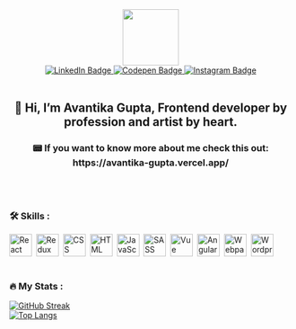 <div id="header" align="center">
  <img src="https://media.giphy.com/media/zhYSVCirREeIZtONCI/giphy.gif" width="100"/>
  <br />
  <div id="badges" align="center">
    <a href="https://linkedin.com/in/avantika96/">
      <img src="https://img.shields.io/badge/LinkedIn-blue?style=for-the-badge&logo=linkedin&logoColor=white" alt="LinkedIn Badge"/>
    </a>
    <a href="https://codepen.io/Avantika96/collections/">
      <img src="https://img.shields.io/badge/Codepen-black?style=for-the-badge&logo=codepen&logoColor=white" alt="Codepen Badge"/>
    </a>
    <a href="https://www.instagram.com/_the_creative_flow_/">
      <img src="https://img.shields.io/badge/instagram-red?style=for-the-badge&logo=instagram&logoColor=white" alt="Instagram Badge"/>
    </a>
  </div>
  <br />
  <h2>👋 Hi, I’m Avantika Gupta, Frontend developer by profession and artist by heart.</h2>
  <h3>📟 If you want to know more about me check this out: https://avantika-gupta.vercel.app/</h3>
  <br />
</div>
<br />

### :hammer_and_wrench: Skills :
<div>
  <img src="https://cdn.jsdelivr.net/gh/devicons/devicon/icons/react/react-original.svg" title="React" alt="React" width="40" height="40"/>&nbsp;
  <img src="https://cdn.jsdelivr.net/gh/devicons/devicon/icons/redux/redux-original.svg" title="Redux" alt="Redux " width="40" height="40"/>&nbsp;
  <img src="https://cdn.jsdelivr.net/gh/devicons/devicon/icons/css3/css3-plain-wordmark.svg"  title="CSS3" alt="CSS" width="40" height="40"/>&nbsp;
  <img src="https://cdn.jsdelivr.net/gh/devicons/devicon/icons/html5/html5-original.svg" title="HTML5" alt="HTML" width="40" height="40"/>&nbsp;
  <img src="https://cdn.jsdelivr.net/gh/devicons/devicon/icons/javascript/javascript-original.svg" title="JavaScript" alt="JavaScript" width="40" height="40"/>&nbsp;
  <img src="https://cdn.jsdelivr.net/gh/devicons/devicon/icons/sass/sass-original.svg"  title="SASS" alt="SASS" width="40" height="40"/>&nbsp;
  <img src="https://cdn.jsdelivr.net/gh/devicons/devicon/icons/vuejs/vuejs-original.svg"  title="Vue" alt="Vue" width="40" height="40"/>&nbsp;
  <img src="https://cdn.jsdelivr.net/gh/devicons/devicon/icons/angularjs/angularjs-original.svg"  title="AngularJS" alt="AngularJS" width="40" height="40"/>&nbsp;
  <img src="https://cdn.jsdelivr.net/gh/devicons/devicon/icons/webpack/webpack-original.svg" title="Webpack" alt="Webpack" width="40" height="40"/>&nbsp;
  <img src="https://cdn.jsdelivr.net/gh/devicons/devicon/icons/wordpress/wordpress-original.svg" title="Wordpress" alt="Wordpress" width="40" height="40"/>&nbsp;   </div>
<br />

### :fire: My Stats :
[![GitHub Streak](http://github-readme-streak-stats.herokuapp.com?user=Avantika96&theme=dark&background=000000)](https://git.io/streak-stats)
<br />
[![Top Langs](https://github-readme-stats.vercel.app/api/top-langs/?username=Avantika96&layout=compact&theme=vision-friendly-dark)](https://github.com/anuraghazra/github-readme-stats)

<!---
Avantika96/Avantika96 is a ✨ special ✨ repository because its `README.md` (this file) appears on your GitHub profile.
You can click the Preview link to take a look at your changes.
--->
